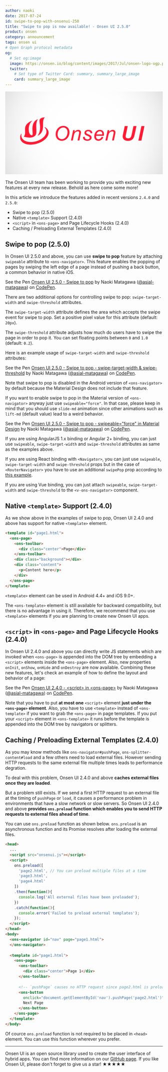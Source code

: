 ```yaml
---
author: naoki
date: 2017-07-24
id: swipe-to-pop-with-onsenui-250
title: "Swipe to pop is now available! - Onsen UI 2.5.0"
product: onsen
category: announcement
tags: onsen ui
# Open Graph protocol metadata
og:
  # Set og:image
  image: https://onsen.io/blog/content/images/2017/Jul/onsen-logo-ogp.png
  twitter:
    # Set type of Twitter Card: summary, summary_large_image
    card: summary_large_image
---
```


![Onsen UI](/blog/content/images/2017/Jul/onsen-logo-ogp.png)

The Onsen UI team has been working to provide you with exciting new features at every new release. Behold as here come some more!

In this article we introduce the features added in recent versions `2.4.0` and `2.5.0`:

- Swipe to pop (2.5.0)
- Native `<template>` Support (2.4.0)
- `<script>` in `<ons-page>` and Page Lifecycle Hooks (2.4.0)
- Caching / Preloading External Templates (2.4.0)

<!-- more -->

## Swipe to pop (2.5.0)

In Onsen UI 2.5.0 and above, you can use **swipe to pop** feature by attaching `swipeable` attribute to `<ons-navigator>`.
This feature enables the popping of pages by swiping the left edge of a page instead of pushing a back button, a common behavior in native iOS.

<p data-height="512" data-theme-id="dark" data-slug-hash="NgVpoN" data-default-tab="html,result" data-user="asial-matagawa" data-embed-version="2" data-pen-title="Onsen UI 2.5.0 - Swipe to pop" class="codepen">See the Pen <a href="https://codepen.io/asial-matagawa/pen/NgVpoN/">Onsen UI 2.5.0 - Swipe to pop</a> by Naoki Matagawa (<a href="https://codepen.io/asial-matagawa">@asial-matagawa</a>) on <a href="https://codepen.io">CodePen</a>.</p>
<script async src="https://production-assets.codepen.io/assets/embed/ei.js"></script>

There are two additional options for controlling swipe to pop: `swipe-target-width` and `swipe-threshold` attributes.

The `swipe-target-width` attribute defines the area which accepts the swipe event for swipe to pop. Set a positive pixel value for this attribute (default: `20px`).

The `swipe-threshold` attribute adjusts how much do users have to swipe the page in order to pop it. You can set floating points between `0` and `1.0` (default: `0.2`).

Here is an example usage of `swipe-target-width` and `swipe-threshold` attributes:

<p data-height="512" data-theme-id="dark" data-slug-hash="owRWgV" data-default-tab="html,result" data-user="asial-matagawa" data-embed-version="2" data-pen-title="Onsen UI 2.5.0 - Swipe to pop - swipe-target-width & swipe-threshold" class="codepen">See the Pen <a href="https://codepen.io/asial-matagawa/pen/owRWgV/">Onsen UI 2.5.0 - Swipe to pop - swipe-target-width & swipe-threshold</a> by Naoki Matagawa (<a href="https://codepen.io/asial-matagawa">@asial-matagawa</a>) on <a href="https://codepen.io">CodePen</a>.</p>
<script async src="https://production-assets.codepen.io/assets/embed/ei.js"></script>

Note that swipe to pop is disabled in the Android version of `<ons-navigator>` by default because the Material Design does not include that feature.

If you want to enable swipe to pop in the Material version of `<ons-navigator>` anyway just use `swipeable="force"`.
In that case, please keep in mind that you should use `slide-md` animation since other animations such as `lift-md` (default value) lead to a weird behavior.

<p data-height="512" data-theme-id="dark" data-slug-hash="owRWjO" data-default-tab="html,result" data-user="asial-matagawa" data-embed-version="2" data-pen-title="Onsen UI 2.5.0 - Swipe to pop - swipeable="force" in Material Design" class="codepen">See the Pen <a href="https://codepen.io/asial-matagawa/pen/owRWjO/">Onsen UI 2.5.0 - Swipe to pop - swipeable="force" in Material Design</a> by Naoki Matagawa (<a href="https://codepen.io/asial-matagawa">@asial-matagawa</a>) on <a href="https://codepen.io">CodePen</a>.</p>
<script async src="https://production-assets.codepen.io/assets/embed/ei.js"></script>

If you are using AngularJS 1.x binding or Angular 2+ binding, you can just use `swipeable`, `swipe-target-width` and `swipe-threshold` attributes as same as the examples above.

If you are using React binding with `<Navigator>`, you can just use `swipeable`, `swipe-target-width` and `swipe-threshold` props but in the case of `<RouterNavigator>` you have to use an additional `swipePop` prop according to [this example](https://github.com/OnsenUI/OnsenUI/blob/d1254ff33be9b26ed98b67561f31c72279884c63/bindings/react/demo/examples/RouterNavigator.js#L159).

If you are using Vue binding, you can just attach `swipeable`, `swipe-target-width` and `swipe-threshold` to the `<v-ons-navigator>` component.

## Native `<template>` Support (2.4.0)

As we show above in the examples of swipe to pop, Onsen UI 2.4.0 and above has support for native `<template>` element.

```html
<template id="page1.html">
  <ons-page>
    <ons-toolbar>
      <div class="center">Page</div>
    </ons-toolbar>
    <div class="background"></div>
    <div class="content">
      <p>Content here</p>
    </div>
  </ons-page>
</template>
```

`<template>` element can be used in Android 4.4+ and iOS 9.0+.

The `<ons-template>` element is still available for backward compatibility, but there is no advantage in using it. Therefore, we recommend that you use `<template>` elements if you are planning to create new Onsen UI apps.

## `<script>` in `<ons-page>` and Page Lifecycle Hooks (2.4.0)

In Onsen UI 2.4.0 and above you can directly write JS statements which are invoked when `<ons-page>` is appended into the DOM tree by embedding a `<script>` elements inside the `<ons-page>` element. Also, new properties `onInit`, `onShow`, `onHide` and `onDestroy` are now available.
Combining these new features, let's check an example of how to define the layout and behavior of a page:

<p data-height="512" data-theme-id="dark" data-slug-hash="ModmjQ" data-default-tab="html,result" data-user="asial-matagawa" data-embed-version="2" data-pen-title="Onsen UI 2.4.0 - <script> in <ons-page>" class="codepen">See the Pen <a href="https://codepen.io/asial-matagawa/pen/ModmjQ/">Onsen UI 2.4.0 - &lt;script&gt; in &lt;ons-page&gt;</a> by Naoki Matagawa (<a href="https://codepen.io/asial-matagawa">@asial-matagawa</a>) on <a href="https://codepen.io">CodePen</a>.</p>
<script async src="https://production-assets.codepen.io/assets/embed/ei.js"></script>

Note that you have to put **at most one** `<script>` element **just under the `<ons-page>` element**.
Also, you have to use `<template>` instead of `<ons-template>` if you want to grab the `<ons-page>` in page templates. If you put your `<script>` element in `<ons-template>` it runs before the template is appended into the DOM tree by navigators or splitters.

## Caching / Preloading External Templates (2.4.0)

As you may know methods like `ons-navigator#pushPage`, `ons-splitter-content#load` and a few others need to load external files. However sending HTTP requests to the same external file multiple times leads to performance degration.

To deal with this problem, Onsen UI 2.4.0 and above **caches external files once they are loaded**.

But a problem still exists. If we send a first HTTP request to an external file at the timing of `pushPage` or `load`, it causes a performance problem in environments that have a slow network or slow servers. So Onsen UI 2.4.0 and above **provides `ons.preload` function which enables you to send HTTP requests to external files ahead of time**.

You can use `ons.preload` function as shown below.
`ons.preload` is an asynchronous function and its Promise resolves after loading the external files.

```html
<head>
  ...
  <script src="onsenui.js"></script>
  <script>
    ons.preload([
      'page2.html', // You can preload multiple files at a time
      'page3.html',
      'page4.html'
    ])
    .then(function(){
      console.log('All external files have been preloaded');
    })
    .catch(function(){
      console.error('Failed to preload external templates');
    });
  </script>
</head>
<body>
  <ons-navigator id="nav" page="page1.html">
  </ons-navigator>

  <template id="page1.html">
    <ons-page>
      <ons-toolbar>
        <div class="center">Page 1</div>
      </ons-toolbar>

      <!-- `pushPage` causes no HTTP request since page2.html is preloaded -->
      <ons-button
        onclick="document.getElementById('nav').pushPage('page2.html')">
        Next Page
      </ons-button>
    </ons-page>
  </template>
</body>
```

Of cource `ons.preload` function is not required to be placed in `<head>` element.
You can use this function wherever you prefer.

---

Onsen UI is an open source library used to create the user interface of hybrid apps. You can find more information on our [GitHub page](https://github.com/OnsenUI/OnsenUI). If you like Onsen UI, please don't forget to give us a star! ★★★★★

